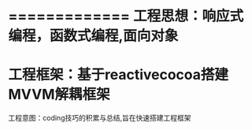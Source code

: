 =============
工程思想：响应式编程，函数式编程,面向对象
=============
工程框架：基于reactivecocoa搭建MVVM解耦框架
=============
工程意图：coding技巧的积累与总结,旨在快速搭建工程框架
